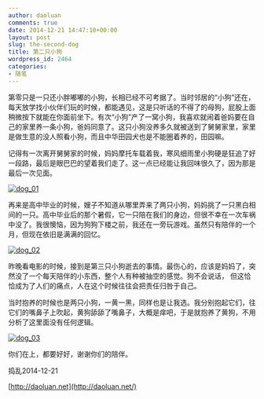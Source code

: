 ```yaml
---
author: daoluan
comments: true
date: 2014-12-21 14:47:10+00:00
layout: post
slug: the-second-dog
title: 第二只小狗
wordpress_id: 2464
categories:
- 随笔
---
```




第零只是一只还小胖嘟嘟的小狗，长相已经不可考据了。当时邻居的“小狗”还在，每天放学找小伙伴们玩的时候，都能遇见，这是只听话的不得了的母狗，屁股上面稍微按下就能在你面前坐下。有次“小狗”产了一窝小狗，我喜欢就闹着爸妈要在自己的家里养一条小狗，爸妈同意了。这只小狗没养多久就被送到了舅舅家里，家里是做生意的没人照看小狗，而且中华田园犬也是不能圈着养的，田园嘛。

记得有一次离开舅舅家的时候，妈妈摩托车载着我，寒风细雨里小狗硬是狂追了好一段路，最后是眼巴巴的望着我们走了。这一点已经能让我回味很久了，因为那是最后一次见面。

[![dog_01](http://daoluan.net/images/blog/2014/12/dog_01.png)](http://daoluan.net/images/blog/2014/12/dog_01.png)

再来是高中毕业的时候，嫂子不知道从哪里弄来了两只小狗，妈妈挑了一只黑白相间的一只。高中毕业后的那个暑假，它一只陪在我们的身边，但很不幸在一次车祸中没了。我很懊恼，因为狗狗下楼之前，我还在一旁玩游戏。虽然只有陪伴的一个月，但现在依旧是满满的回忆。

[![dog_02](http://daoluan.net/images/blog/2014/12/dog_02.jpg)](http://daoluan.net/images/blog/2014/12/dog_02.jpg)

昨晚看电影的时候，接到是第三只小狗逝去的事情。最伤心的，应该是妈妈了，突然没了一个每天陪伴的小东西，整个人有种被抽空的感觉。狗不会说话， 但这恰恰成为了人们的痛点，人在这个时候往往会把责任归咎于自己。

当时抱养的时候也是两只小狗，一黄一黑，同样也是让我选。我分别抱起它们，往它们的嘴鼻子上吹起，黄狗舔舔了嘴鼻子，大概是痒吧，于是就抱养了黄狗，不用分析了这里面没有任何逻辑。

[![dog_03](http://daoluan.net/images/blog/2014/12/dog_03.png)](http://daoluan.net/images/blog/2014/12/dog_03.png)

你们在上，都要好好，谢谢你们的陪伴。



捣乱2014-12-21

[http://daoluan.net](http://daoluan.net/)


